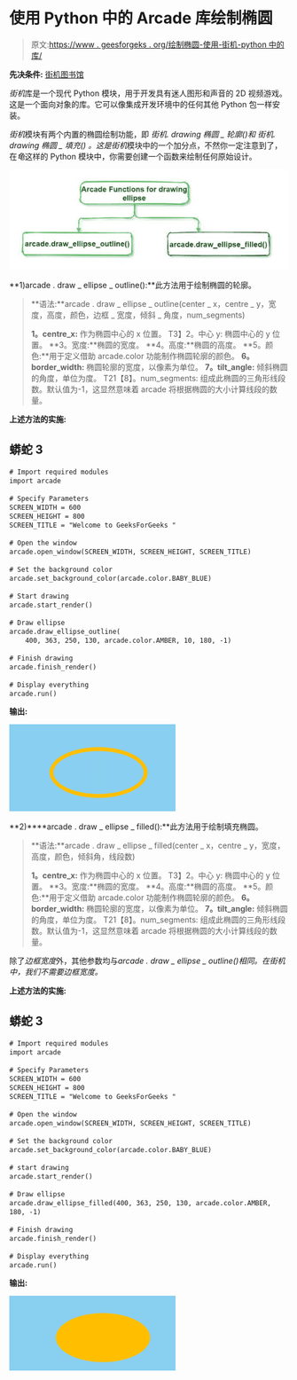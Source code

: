 # 使用 Python 中的 Arcade 库绘制椭圆

> 原文:[https://www . geesforgeks . org/绘制椭圆-使用-街机-python 中的库/](https://www.geeksforgeeks.org/draw-an-ellipse-using-arcade-library-in-python/)

**先决条件:** [街机图书馆](https://www.geeksforgeeks.org/arcade-library-in-python/)

*街机*库是一个现代 Python 模块，用于开发具有迷人图形和声音的 2D 视频游戏。这是一个面向对象的库。它可以像集成开发环境中的任何其他 Python 包一样安装。

*街机*模块有两个内置的椭圆绘制功能，即 *街机. drawing 椭圆 _ 轮廓()*和  街机. drawing 椭圆 _ 填充() 。这是*街机*模块中的一个加分点，不然你一定注意到了，在*龟*这样的 Python 模块中，你需要创建一个函数来绘制任何原始设计。

![](img/8973513a46134e9d029dec5bd3624c20.png)

**1)arcade . draw _ ellipse _ outline():**此方法用于绘制椭圆的轮廓。

> **语法:**arcade . draw _ ellipse _ outline(center _ x，centre _ y，宽度，高度，颜色，边框 _ 宽度，倾斜 _ 角度，num_segments)
> 
> **1。centre_x:** 作为椭圆中心的 x 位置。
> T3】2。中心 y: 椭圆中心的 y 位置。
> **3。宽度:**椭圆的宽度。
> **4。高度:**椭圆的高度。
> **5。颜色:**用于定义借助 arcade.color 功能制作椭圆轮廓的颜色。
> **6。border_width:** 椭圆轮廓的宽度，以像素为单位。
> **7。tilt_angle:** 倾斜椭圆的角度，单位为度。
> T21【8】。num_segments: 组成此椭圆的三角形线段数。默认值为-1，这显然意味着 arcade 将根据椭圆的大小计算线段的数量。

**上述方法的实施:**

## 蟒蛇 3

```
# Import required modules
import arcade

# Specify Parameters
SCREEN_WIDTH = 600
SCREEN_HEIGHT = 800
SCREEN_TITLE = "Welcome to GeeksForGeeks "

# Open the window
arcade.open_window(SCREEN_WIDTH, SCREEN_HEIGHT, SCREEN_TITLE)

# Set the background color
arcade.set_background_color(arcade.color.BABY_BLUE)

# Start drawing
arcade.start_render()

# Draw ellipse
arcade.draw_ellipse_outline(
    400, 363, 250, 130, arcade.color.AMBER, 10, 180, -1)

# Finish drawing
arcade.finish_render()

# Display everything
arcade.run()
```

**输出:**

![](img/48bc527e04d19b3c37f7cf4884a87b75.png)

**2)****arcade . draw _ ellipse _ filled():**此方法用于绘制填充椭圆。

> **语法:**arcade . draw _ ellipse _ filled(center _ x，centre _ y，宽度，高度，颜色，倾斜角，线段数)
> 
> **1。centre_x:** 作为椭圆中心的 x 位置。
> T3】2。中心 y: 椭圆中心的 y 位置。
> **3。宽度:**椭圆的宽度。
> **4。高度:**椭圆的高度。
> **5。颜色:**用于定义借助 arcade.color 功能制作椭圆轮廓的颜色。
> **6。border_width:** 椭圆轮廓的宽度，以像素为单位。
> **7。tilt_angle:** 倾斜椭圆的角度，单位为度。
> T21【8】。num_segments: 组成此椭圆的三角形线段数。默认值为-1，这显然意味着 arcade 将根据椭圆的大小计算线段的数量。

除了*边框宽度*外，其他参数均与*arcade . draw _ ellipse _ outline()*相同。在*街机中，我们不需要边框宽度。*

**上述方法的实施:**

## 蟒蛇 3

```
# Import required modules
import arcade

# Specify Parameters
SCREEN_WIDTH = 600
SCREEN_HEIGHT = 800
SCREEN_TITLE = "Welcome to GeeksForGeeks "

# Open the window
arcade.open_window(SCREEN_WIDTH, SCREEN_HEIGHT, SCREEN_TITLE)

# Set the background color
arcade.set_background_color(arcade.color.BABY_BLUE)

# start drawing
arcade.start_render()

# Draw ellipse
arcade.draw_ellipse_filled(400, 363, 250, 130, arcade.color.AMBER, 180, -1)

# Finish drawing
arcade.finish_render()

# Display everything
arcade.run()
```

**输出:**

![](img/2e1c2fcf115a37db485834cba10e3f64.png)